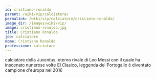 ```yaml
---
id: cristiano-ronaldo
parent: /wiki/vip/calciatore/
permalink: /wiki/vip/calciatore/cristiano-ronaldo/
image_dir: /images/wiki/vip/
image: cristiano-ronaldo.jpg
title: Cristiano Ronaldo
job: calciatore
nome: Cristiano Ronaldo
professione: calciatore
---
```

calciatore della Juventus, eterno rivale di Leo Messi con il quale ha inscenato nunerose volte El Clasico, leggenda del Portogallo è diventato campione d'europa nel 2016
